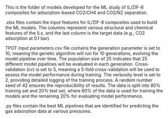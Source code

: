 This is the folder of models developed for the ML study of IL/ZIF-8 composites for adsorption-based CO2/CH4 and CO2/N2 separation.

.xlsx files contain the input features for IL/ZIF-8 composites used to build the ML models. The columns represent various structural and chemical features of the ILs, and the last column is the target data (e.g., CO2 adsorption at 0.1 bar).

TPOT input parameters.csv file contains the generation parameter is set to 10, meaning the genetic algorithm will run for 10 generations, evolving the model pipeline over time. The population size of 25 indicates that 25 different model pipelines will be evaluated in each generation. Cross-validation (cv) is set to 5, meaning a 5-fold cross-validation will be used to assess the model performance during training. The verbosity level is set to 2, providing detailed logging of the training process. A random number seed of 42 ensures the reproducibility of results. The data is split into 80% training set and 20% test set, where 80% of the data is used for training the models and the remaining 20% for evaluating model performance.

.py files contain the best ML pipelines that are identified for predicting the gas adsorption data at various pressures.
